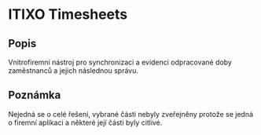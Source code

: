 # ITIXO Timesheets

## Popis 
Vnitrofiremní nástroj pro synchronizaci a evidenci odpracované doby zaměstnanců a jejich následnou správu.

## Poznámka
Nejedná se o celé řešení, vybrané části nebyly zveřejněny protože se jedná o firemní aplikaci a některé její části byly citlivé.
